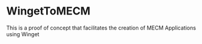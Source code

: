 # WingetToMECM
This is a proof of concept that facilitates the creation of MECM Applications using Winget
